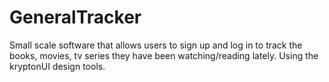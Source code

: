 # GeneralTracker
Small scale software that allows users to sign up and log in to track the books, movies, tv series they have been watching/reading lately. Using the kryptonUI design tools.
